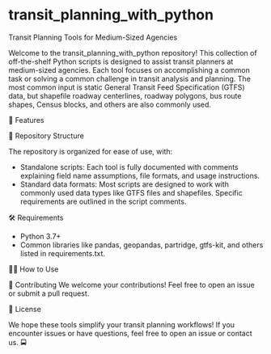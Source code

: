 # transit_planning_with_python

Transit Planning Tools for Medium-Sized Agencies

Welcome to the transit_planning_with_python repository! This collection of off-the-shelf Python scripts is designed to assist transit planners at medium-sized agencies. Each tool focuses on accomplishing a common task or solving a common challenge in transit analysis and planning. The most common input is static General Transit Feed Specification (GTFS) data, but shapefile roadway centerlines, roadway polygons, bus route shapes, Census blocks, and others are also commonly used.

🚀 Features

📂 Repository Structure

The repository is organized for ease of use, with:

- Standalone scripts: Each tool is fully documented with comments explaining field name assumptions, file formats, and usage instructions.
- Standard data formats: Most scripts are designed to work with commonly used data types like GTFS files and shapefiles. Specific requirements are outlined in the script comments.

🛠️ Requirements
- Python 3.7+
- Common libraries like pandas, geopandas, partridge, gtfs-kit, and others listed in requirements.txt.

🧑‍💻 How to Use

🤝 Contributing
We welcome your contributions! Feel free to open an issue or submit a pull request.

📄 License

We hope these tools simplify your transit planning workflows! If you encounter issues or have questions, feel free to open an issue or contact us. 🚍
